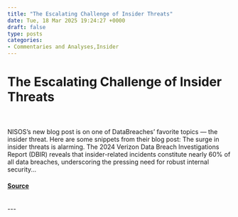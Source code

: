 ```yaml
---
title: "The Escalating Challenge of Insider Threats"
date: Tue, 18 Mar 2025 19:24:27 +0000
draft: false
type: posts
categories: 
- Commentaries and Analyses,Insider
---
```

# The Escalating Challenge of Insider Threats

<br/>

<br/>
NISOS’s new blog post is on one of DataBreaches’ favorite topics — the insider threat. Here are some snippets from their blog post: The surge in insider threats is alarming. The 2024 Verizon Data Breach Investigations Report (DBIR) reveals that insider-related incidents constitute nearly 60% of all data breaches, underscoring the pressing need for robust internal security...

#### [Source](https://databreaches.net/2025/03/18/the-escalating-challenge-of-insider-threats/)

<br/>
---
